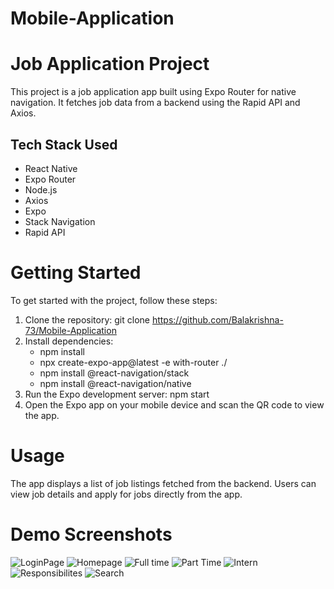 # Mobile-Application

# Job Application Project
This project is a job application app built using Expo Router for native navigation. It fetches job data from a backend using the Rapid API and Axios.


## Tech Stack Used

- React Native
- Expo Router
- Node.js
- Axios
- Expo
- Stack Navigation
- Rapid API

# Getting Started
To get started with the project, follow these steps:
1) Clone the repository:
    git clone https://github.com/Balakrishna-73/Mobile-Application
2) Install dependencies:
    - npm install
    - npx create-expo-app@latest -e with-router ./
    - npm install @react-navigation/stack
    - npm install @react-navigation/native
3) Run the Expo development server:
    npm start
4) Open the Expo app on your mobile device and scan the QR code to view the app.
# Usage
The app displays a list of job listings fetched from the backend.
Users can view job details and apply for jobs directly from the app.
   
# Demo Screenshots
![LoginPage](/images/login_app.png)
![Homepage](/images/homepage.png)
![Full time](/images/fulltimejob.png)
![Part Time](/images/partimejob.png)
![Intern](/images/about-intern.png)
![Responsibilites](/images/response.png)
![Search](/images/search.png)
